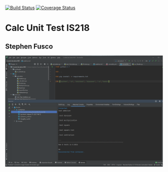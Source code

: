 [![Build Status](https://travis-ci.com/smf37/CreateCalculatorHW.svg?branch=master)](https://travis-ci.com/smf37/CreateCalculatorHW)
[![Coverage Status](https://coveralls.io/repos/github/smf37/CreateCalculatorHW/badge.svg?branch=master)](https://coveralls.io/github/smf37/CreateCalculatorHW?branch=master)

# Calc Unit Test IS218
## Stephen Fusco
![Dockerfile running](DockerRunforHW.PNG)
